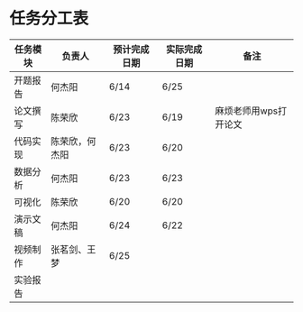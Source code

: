 # 任务分工表

| 任务模块 | 负责人 | 预计完成日期 | 实际完成日期 | 备注 |
|---|---|---|---|---|
| 开题报告 | 何杰阳|6/14 | 6/25| |
| 论文撰写 | 陈荣欣|6/23 | 6/19| 麻烦老师用wps打开论文|
| 代码实现 | 陈荣欣，何杰阳| 6/23|6/20 | |
| 数据分析 | 何杰阳| 6/23|6/23 | |
| 可视化 | 陈荣欣|6/20 | 6/20||
| 演示文稿 | 何杰阳| 6/24|6/22 | |
| 视频制作 | 张茗剑、王梦| 6/25| | |
| 实验报告 | | | | |
